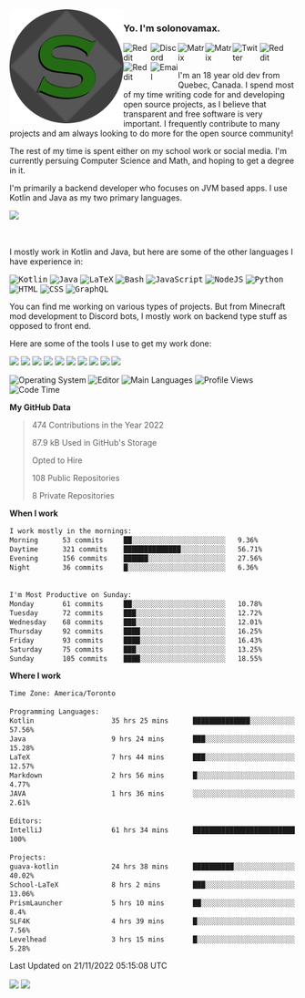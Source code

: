 <img align="left" alt="Avatar" width="200px" src="https://raw.githubusercontent.com/solonovamax/solonovamax/main/solonovamax-circle.png" />

### Yo. I'm solonovamax.

<a href="https://gitlab.com/solonovamax">
    <img align="left" alt="Reddit" width="48px" src="https://img.icons8.com/color/2x/gitlab.png">
</a>

<a href="https://discord.solonovamax.gay">
    <img align="left" alt="Discord" width="48px" src="https://img.icons8.com/color/2x/discord-logo.png">
</a>

<a href="https://matrix.to/#/@solonovamax:matrix.org?#gh-light-mode-only">
    <img align="left" alt="Matrix" width="48px" src="https://img.icons8.com/000000/material/2x/matrix-logo.png">
</a>
<a href="https://matrix.to/#/@solonovamax:matrix.org?#gh-dark-mode-only">
    <img align="left" alt="Matrix" width="48px" src="https://img.icons8.com/FFFFFF/material/2x/matrix-logo.png">
</a>

<a href="https://twitter.com/solonovamax">
    <img align="left" alt="Twitter" width="48px" src="https://img.icons8.com/color/2x/twitter.png">
</a>

<!-- <a href="https://twitch.tv/solonovamax">
    <img align="left" alt="Twitch" width="48px" src="https://img.icons8.com/color/2x/twitch.png">
</a> -->

<a href="https://reddit.com/u/solonovamax">
    <img align="left" alt="Reddit" width="48px" src="https://img.icons8.com/color/2x/reddit.png">
</a>

<a href="https://www.youtube.com/channel/UCTxCeyGu41WfEBT8mXpjHMA">
    <img align="left" alt="Reddit" width="48px" src="https://img.icons8.com/color/2x/youtube.png">
</a>

<a href="mailto:solonovamax@12oclockpoint.com">
    <img align="left" alt="Email" width="48px" src="https://img.icons8.com/fluency/2x/mail.png">
</a>

<!-- <a href="https://open.spotify.com/user/solonovamax">
    <img align="left" alt="Spotify" width="48px" src="https://img.icons8.com/color/2x/spotify.png">
</a> -->

<br/>
<br/>

I'm an 18 year old dev from Quebec, Canada.
I spend most of my time writing code for and developing open source projects, as I believe that transparent and free software is very important.
I frequently contribute to many projects and am always looking to do more for the open source community!

The rest of my time is spent either on my school work or social media. I'm currently persuing Computer Science and Math, and hoping to get a degree in it.

I'm primarily a backend developer who focuses on JVM based apps. I use Kotlin and Java as my two primary languages.


<a href="https://github.com/ryo-ma/github-profile-trophy"><img src="https://github-profile-trophy.vercel.app/?username=solonovamax&margin-w=15&row=1"/></a> 

<br/>

I mostly work in Kotlin and Java, but here are some of the other languages I have experience in:

<kbd><img height="32" alt="Kotlin" src="https://img.icons8.com/color/1x/kotlin.png"></kbd>
<kbd><img height="32" alt="Java" src="https://img.icons8.com/color/1x/java-coffee-cup-logo.png"></kbd>
<kbd><img height="32" alt="LaTeX" src="https://img.icons8.com/color/1x/latex.png"></kbd>
<kbd><img height="32" alt="Bash" src="https://img.icons8.com/color/1x/console.png"></kbd>
<kbd><img height="32" alt="JavaScript" src="https://img.icons8.com/color/1x/javascript.png"></kbd>
<kbd><img height="32" alt="NodeJS" src="https://img.icons8.com/color/1x/nodejs.png"></kbd>
<kbd><img height="32" alt="Python" src="https://img.icons8.com/color/1x/python.png"></kbd>
<kbd><img height="32" alt="HTML" src="https://img.icons8.com/color/1x/html-5.png"></kbd>
<kbd><img height="32" alt="CSS" src="https://img.icons8.com/color/1x/css3.png"></kbd>
<kbd><img height="32" alt="GraphQL" src="https://img.icons8.com/color/1x/graphql.png"></kbd>

You can find me working on various types of projects.
But from Minecraft mod development to Discord bots, I mostly work on backend type stuff as opposed to front end.

Here are some of the tools I use to get my work done:

<kbd><img height="32" src="https://img.icons8.com/color/2x/intellij-idea.png"></kbd>
<kbd><img height="32" src="https://img.icons8.com/color/2x/linux.png"></kbd>
<kbd><img height="32" src="https://img.icons8.com/fluent/2x/console.png"></kbd>
<kbd><img height="32" src="https://img.icons8.com/color/2x/open-source.png"></kbd>
<kbd><img height="32" src="https://img.icons8.com/color/2x/git.png"></kbd>
<kbd><img height="32" src="https://img.icons8.com/color/2x/docker.png"></kbd>
<kbd><img height="32" src="https://img.icons8.com/color/2x/mongodb.png"></kbd>
<kbd><img height="32" src="https://img.icons8.com/color/2x/nginx.png"></kbd>
<a href="?#gh-light-mode-only"><kbd><img height="32" src="https://img.icons8.com/metro/2x/mysql.png"></kbd></a>
<a href="?#gh-dark-mode-only"><kbd><img height="32" src="https://img.icons8.com/FFFFFF/metro/2x/mysql.png"></kbd></a>

![Operating System](https://img.shields.io/badge/OS-Arch%20Linux-informational?style=for-the-badge&logo=Arch%20Linux&logoColor=white&color=007ec6)
![Editor](https://img.shields.io/badge/Editor-IntelliJ%20Idea-informational?style=for-the-badge&logo=IntelliJ%20Idea&logoColor=white&color=007ec6)
![Main Languages](https://img.shields.io/badge/Main%20Languages-Java%20%26%20Kotlin-informational?style=for-the-badge&logo=Java&logoColor=white&color=007ec6)
![Profile Views](https://komarev.com/ghpvc/?username=solonovamax&color=blue&style=for-the-badge)
![Code Time](https://img.shields.io/endpoint?url=https://wakapi.dev/api/compat/shields/v1/solonovamax/interval:all_time&label=Code%20Time&style=for-the-badge&color=blue)

<!--START_SECTION:waka-->
**My GitHub Data**

> 474 Contributions in the Year 2022
> 
> 87.9 kB Used in GitHub's Storage
> 
> Opted to Hire
> 
> 108 Public Repositories
> 
> 8 Private Repositories
> 
**When I work** 

```text
I work mostly in the mornings: 
Morning      53 commits     ██░░░░░░░░░░░░░░░░░░░░░░░   9.36% 
Daytime      321 commits    ██████████████░░░░░░░░░░░   56.71% 
Evening      156 commits    ██████░░░░░░░░░░░░░░░░░░░   27.56% 
Night        36 commits     █░░░░░░░░░░░░░░░░░░░░░░░░   6.36%


I'm Most Productive on Sunday: 
Monday       61 commits     ██░░░░░░░░░░░░░░░░░░░░░░░   10.78% 
Tuesday      72 commits     ███░░░░░░░░░░░░░░░░░░░░░░   12.72% 
Wednesday    68 commits     ███░░░░░░░░░░░░░░░░░░░░░░   12.01% 
Thursday     92 commits     ████░░░░░░░░░░░░░░░░░░░░░   16.25% 
Friday       93 commits     ████░░░░░░░░░░░░░░░░░░░░░   16.43% 
Saturday     75 commits     ███░░░░░░░░░░░░░░░░░░░░░░   13.25% 
Sunday       105 commits    ████░░░░░░░░░░░░░░░░░░░░░   18.55%

```


**Where I work** 

```text
Time Zone: America/Toronto

Programming Languages: 
Kotlin                   35 hrs 25 mins      ██████████████░░░░░░░░░░░   57.56% 
Java                     9 hrs 24 mins       ███░░░░░░░░░░░░░░░░░░░░░░   15.28% 
LaTeX                    7 hrs 44 mins       ███░░░░░░░░░░░░░░░░░░░░░░   12.57% 
Markdown                 2 hrs 56 mins       █░░░░░░░░░░░░░░░░░░░░░░░░   4.77% 
JAVA                     1 hrs 36 mins       ░░░░░░░░░░░░░░░░░░░░░░░░░   2.61%

Editors: 
IntelliJ                 61 hrs 34 mins      █████████████████████████   100%

Projects: 
guava-kotlin             24 hrs 38 mins      ██████████░░░░░░░░░░░░░░░   40.02% 
School-LaTeX             8 hrs 2 mins        ███░░░░░░░░░░░░░░░░░░░░░░   13.06% 
PrismLauncher            5 hrs 10 mins       ██░░░░░░░░░░░░░░░░░░░░░░░   8.4% 
SLF4K                    4 hrs 39 mins       █░░░░░░░░░░░░░░░░░░░░░░░░   7.56% 
Levelhead                3 hrs 15 mins       █░░░░░░░░░░░░░░░░░░░░░░░░   5.28%

```


 Last Updated on 21/11/2022 05:15:08 UTC
<!--END_SECTION:waka-->

<div style="white-space:nowrap;width:100%;position: relative;display: inline-block">
<img align="center" src="https://github-readme-stats.vercel.app/api?username=solonovamax&custom_title=solonovamax%27s%20Github%20Stats&langs_count=5&include_all_commits=true&count_private=true&show_icons=true&theme=github_dark"/>
<img align="center" src="https://github-readme-stats.vercel.app/api/wakatime?api_domain=wakapi.dev&username=solonovamax&range=last_30_days&custom_title=solonovamax%27s+Primary+Languages+%28Last+Month%29&langs_count=10&show_icons=true&theme=github_dark"/>
</div>
